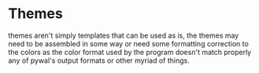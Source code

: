 # Themes

themes aren't simply templates that can be used as is, the themes may need to be assembled in some way or need some formatting correction to the colors as the color format used by the program doesn't match properly any of pywal's output formats or other myriad of things.
